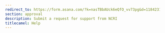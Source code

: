 ```yaml
---
redirect_to: https://form.asana.com/?k=nasTBbAUck6eQfO_vv73pg&d=11842311694989
section: approval
description: Submit a request for support from NCRI
titlecamel: Help
---
```

